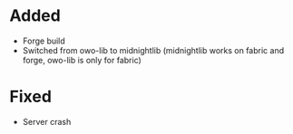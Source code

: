 # Added
- Forge build
- Switched from owo-lib to midnightlib (midnightlib works on fabric and forge, owo-lib is only for fabric)
# Fixed
- Server crash